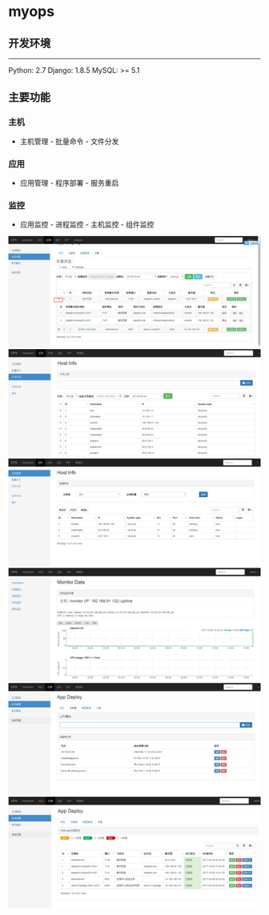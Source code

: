 # myops

## 开发环境
-----------------------------------------
Python: 2.7
Django: 1.8.5
MySQL: >= 5.1

## 主要功能

### 主机
- 主机管理 - 批量命令 - 文件分发
### 应用
- 应用管理 - 程序部署 - 服务重启
### 监控
- 应用监控 - 进程监控 - 主机监控 - 组件监控



![主页](https://github.com/yanjunjie/myops/raw/master/image/appdep.jpg)
![主页](https://github.com/yanjunjie/myops/raw/master/image/host_files.png)
![主页](https://github.com/yanjunjie/myops/raw/master/image/host_manager.png)
![主页](https://github.com/yanjunjie/myops/raw/master/image/monitor.png)
![主页](https://github.com/yanjunjie/myops/raw/master/image/package_dep.png)
![主页](https://github.com/yanjunjie/myops/raw/master/image/weblogic_inst_status.png)


